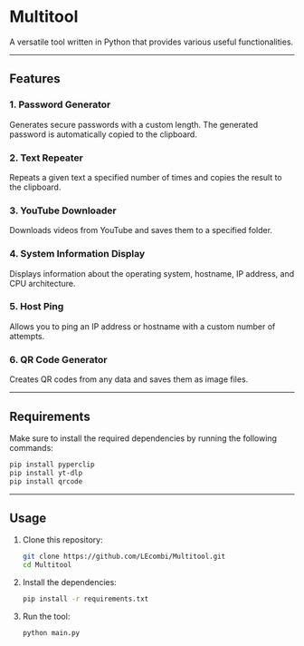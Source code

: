 # Multitool

A versatile tool written in Python that provides various useful functionalities.

---

## Features

### 1. Password Generator
Generates secure passwords with a custom length. The generated password is automatically copied to the clipboard.

### 2. Text Repeater
Repeats a given text a specified number of times and copies the result to the clipboard.

### 3. YouTube Downloader
Downloads videos from YouTube and saves them to a specified folder.

### 4. System Information Display
Displays information about the operating system, hostname, IP address, and CPU architecture.

### 5. Host Ping
Allows you to ping an IP address or hostname with a custom number of attempts.

### 6. QR Code Generator
Creates QR codes from any data and saves them as image files.

---

## Requirements

Make sure to install the required dependencies by running the following commands:

```bash
pip install pyperclip
pip install yt-dlp
pip install qrcode
```

---

## Usage

1. Clone this repository:
   ```bash
   git clone https://github.com/LEcombi/Multitool.git
   cd Multitool
   ```

2. Install the dependencies:
   ```bash
   pip install -r requirements.txt
   ```

3. Run the tool:
   ```bash
   python main.py
   ```


